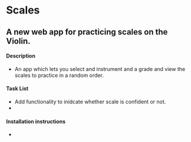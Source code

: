 # Scales
## A new web app for practicing scales on the Violin.

#### Description

* An app which lets you select and instrument and a grade and view the scales to practice in a random order.

#### Task List

* Add functionality to inidcate whether scale is confident or not.
* 

#### Installation instructions

* 
